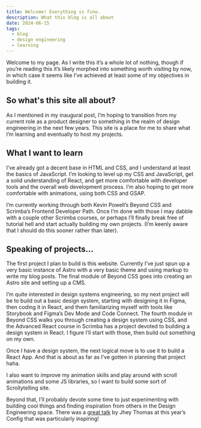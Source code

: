 ```yaml
---
title: Welcome! Everything is fine.
description: What this blog is all about
date: 2024-06-15
tags:
  - blog
  - design engineering
  - learning
---
```

Welcome to my page. As I write this it’s a whole lot of nothing, though if you’re reading this it’s likely morphed into something worth visiting by now, in which case it seems like I’ve achieved at least some of my objectives in building it.

## So what's this site all about?

As I mentioned in my inaugural post, I’m hoping to transition from my current role as a product designer to something in the realm of design engineering in the next few years. This site is a place for me to share what I’m learning and eventually to host my projects.

## What I want to learn

I’ve already got a decent base in HTML and CSS, and I understand at least the basics of JavaScript. I’m looking to level up my CSS and JavaScript, get a solid understanding of React, and get more comfortable with developer tools and the overall web development process. I’m also hoping to get more comfortable with animations, using both CSS and GSAP.

I’m currently working through both Kevin Powell’s Beyond CSS and Scrimba’s Frontend Developer Path. Once I’m done with those I may dabble with a couple other Scrimba courses, or perhaps I’ll finally break free of tutorial hell and start actually building my own projects. (I’m keenly aware that I should do this sooner rather than later).

## Speaking of projects…

The first project I plan to build is this website. Currently I’ve just spun up a very basic instance of Astro with a very basic theme and using markup to write my blog posts. The final module of Beyond CSS goes into creating an Astro site and setting up a CMS.

I’m quite interested in design systems engineering, so my next project will be to build out a basic design system, starting with designing it in Figma, then coding it in React, and them familiarizing myself with tools like Storybook and Figma’s Dev Mode and Code Connect. The fourth module in Beyond CSS walks you through creating a design system using CSS, and the Advanced React course in Scrimba has a project devoted to building a design system in React. I figure I’ll start with those, then build out something on my own.

Once I have a design system, the next logical move is to use it to build a React App. And that is about as far as I’ve gotten in planning that project haha.

I also want to improve my animation skills and play around with scroll animations and some JS libraries, so I want to build some sort of Scrollytelling site.

Beyond that, I’ll probably devote some time to just experimenting with building cool things and finding inspiration from others in the Design Engineering space. There was a [great talk](https://www.youtube.com/watch?v=loKm4JcT4U4) by Jhey Thomas at this year’s Config that was particularly inspiring!